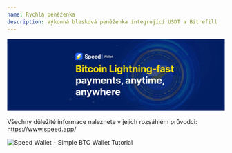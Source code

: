 ```yaml
---
name: Rychlá peněženka
description: Výkonná blesková peněženka integrující USDT a Bitrefill
---
```

![cover](assets/cover.webp)

Všechny důležité informace naleznete v jejich rozsáhlém průvodci: https://www.speed.app/

![ Speed Wallet - Simple BTC Wallet Tutorial ](https://youtu.be/2o8gH-D89HI?si=7dDRBIZiIW4Tp4ka)